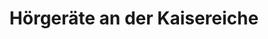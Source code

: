 ---
title: "Hörgeräte an der Kaisereiche"
url: /berlin/hoergeraete-an-der-kaisereiche/
shop: Hörgeräte
---